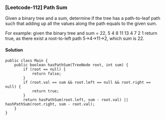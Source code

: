 ### [Leetcode-112] Path Sum
Given a binary tree and a sum, determine if the tree has a path-to-leaf path such that adding up all the values along the path equals to the given sum.

For example: given the binary tree and sum = 22,
            5
        4       8
    11       13    4
  7    2              1
return true, as there exist a root-to-left path 5->4->11->2, which sum is 22.

#### Solution
```
public class Main {
    public boolean hasPathSum(TreeNode root, int sum) {
        if (root == null) {
            return false;
        }
        if (root.val == sum && root.left == null && root.right == null) {
            return true;
        }
        return hasPathSum(root.left, sum - root.val) || hashPathSum(root.right, sum - root.val);
    }
}
```